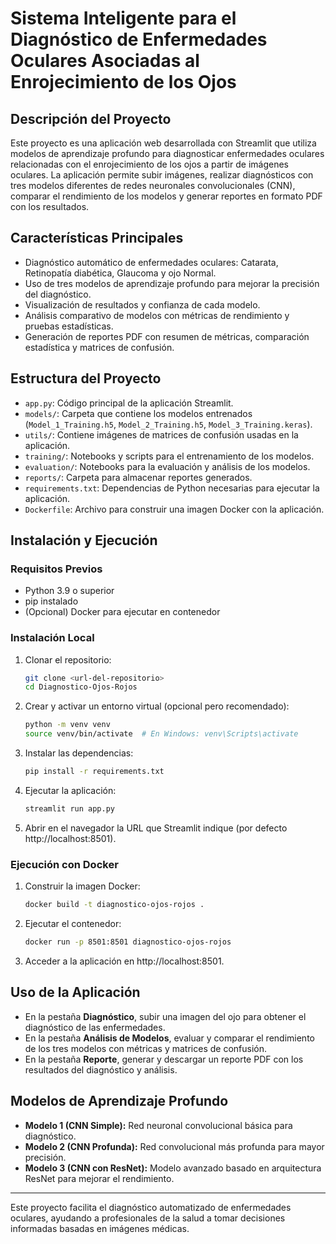 # Sistema Inteligente para el Diagnóstico de Enfermedades Oculares Asociadas al Enrojecimiento de los Ojos

## Descripción del Proyecto
Este proyecto es una aplicación web desarrollada con Streamlit que utiliza modelos de aprendizaje profundo para diagnosticar enfermedades oculares relacionadas con el enrojecimiento de los ojos a partir de imágenes oculares. La aplicación permite subir imágenes, realizar diagnósticos con tres modelos diferentes de redes neuronales convolucionales (CNN), comparar el rendimiento de los modelos y generar reportes en formato PDF con los resultados.

## Características Principales
- Diagnóstico automático de enfermedades oculares: Catarata, Retinopatía diabética, Glaucoma y ojo Normal.
- Uso de tres modelos de aprendizaje profundo para mejorar la precisión del diagnóstico.
- Visualización de resultados y confianza de cada modelo.
- Análisis comparativo de modelos con métricas de rendimiento y pruebas estadísticas.
- Generación de reportes PDF con resumen de métricas, comparación estadística y matrices de confusión.

## Estructura del Proyecto
- `app.py`: Código principal de la aplicación Streamlit.
- `models/`: Carpeta que contiene los modelos entrenados (`Model_1_Training.h5`, `Model_2_Training.h5`, `Model_3_Training.keras`).
- `utils/`: Contiene imágenes de matrices de confusión usadas en la aplicación.
- `training/`: Notebooks y scripts para el entrenamiento de los modelos.
- `evaluation/`: Notebooks para la evaluación y análisis de los modelos.
- `reports/`: Carpeta para almacenar reportes generados.
- `requirements.txt`: Dependencias de Python necesarias para ejecutar la aplicación.
- `Dockerfile`: Archivo para construir una imagen Docker con la aplicación.

## Instalación y Ejecución

### Requisitos Previos
- Python 3.9 o superior
- pip instalado
- (Opcional) Docker para ejecutar en contenedor

### Instalación Local
1. Clonar el repositorio:
   ```bash
   git clone <url-del-repositorio>
   cd Diagnostico-Ojos-Rojos
   ```
2. Crear y activar un entorno virtual (opcional pero recomendado):
   ```bash
   python -m venv venv
   source venv/bin/activate  # En Windows: venv\Scripts\activate
   ```
3. Instalar las dependencias:
   ```bash
   pip install -r requirements.txt
   ```
4. Ejecutar la aplicación:
   ```bash
   streamlit run app.py
   ```
5. Abrir en el navegador la URL que Streamlit indique (por defecto http://localhost:8501).

### Ejecución con Docker
1. Construir la imagen Docker:
   ```bash
   docker build -t diagnostico-ojos-rojos .
   ```
2. Ejecutar el contenedor:
   ```bash
   docker run -p 8501:8501 diagnostico-ojos-rojos
   ```
3. Acceder a la aplicación en http://localhost:8501.

## Uso de la Aplicación
- En la pestaña **Diagnóstico**, subir una imagen del ojo para obtener el diagnóstico de las enfermedades.
- En la pestaña **Análisis de Modelos**, evaluar y comparar el rendimiento de los tres modelos con métricas y matrices de confusión.
- En la pestaña **Reporte**, generar y descargar un reporte PDF con los resultados del diagnóstico y análisis.

## Modelos de Aprendizaje Profundo
- **Modelo 1 (CNN Simple):** Red neuronal convolucional básica para diagnóstico.
- **Modelo 2 (CNN Profunda):** Red convolucional más profunda para mayor precisión.
- **Modelo 3 (CNN con ResNet):** Modelo avanzado basado en arquitectura ResNet para mejorar el rendimiento.
---

Este proyecto facilita el diagnóstico automatizado de enfermedades oculares, ayudando a profesionales de la salud a tomar decisiones informadas basadas en imágenes médicas.
